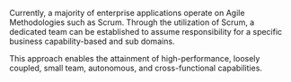 Currently, a majority of enterprise applications operate on Agile Methodologies such as Scrum. Through the utilization of Scrum, a dedicated team can be established to assume responsibility for a specific business capability-based and sub domains.

This approach enables the attainment of high-performance, loosely coupled, small team, autonomous, and cross-functional capabilities.